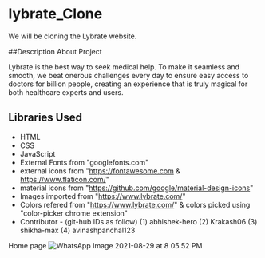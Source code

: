 # lybrate_Clone
We will be cloning the Lybrate website.

##Description About Project

Lybrate is the best way to seek medical help. To make it seamless and smooth, we beat onerous challenges every day to ensure easy access to doctors for billion people, creating an experience that is truly magical for both healthcare experts and users.

## Libraries Used

- HTML
- CSS
- JavaScript
- External Fonts from "googlefonts.com"
- external icons from "https://fontawesome.com  &  https://www.flaticon.com/"
- material icons from "https://github.com/google/material-design-icons"
- Images imported from "https://www.lybrate.com/"
- Colors refered from "https://www.lybrate.com/" & colors picked using "color-picker chrome extension"
- Contributor - (git-hub IDs as follow)
(1) abhishek-hero
(2) Krakash06
(3) shikha-max
(4) avinashpanchal123


Home page
![WhatsApp Image 2021-08-29 at 8 05 52 PM](https://user-images.githubusercontent.com/88572701/134170654-068b977f-9e96-4935-b292-7e21c7a413c9.jpeg)
